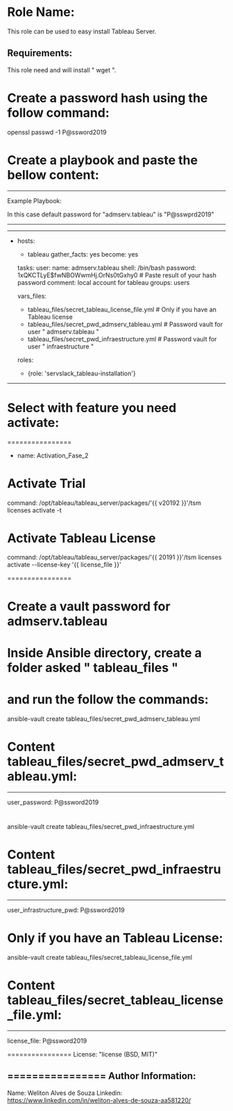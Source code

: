 Role Name:
=========

This role can be used to easy install Tableau Server.

Requirements:
------------
This role need and will install " wget ".

# Create a password hash using the follow command:
openssl passwd -1 P@ssword2019

# Create a playbook and paste the bellow content:
----------------
Example Playbook:

In this case default password for "admserv.tableau" is "P@sswprd2019"

----------------

---
- hosts:
   - tableau
  gather_facts: yes
  become: yes

  tasks:
    user:
      name: admserv.tableau
      shell: /bin/bash
      password: $1$xQKCTLyE$fwNBOWwmHj.OrNs0tGxhy0  # Paste result of your hash password
      comment: local account for tableau
      groups: users

  vars_files:
    - tableau_files/secret_tableau_license_file.yml # Only if you have an Tableau license
    - tableau_files/secret_pwd_admserv_tableau.yml   # Password vault for user " admserv.tableau "
    - tableau_files/secret_pwd_infraestructure.yml   # Password vault for user " infraestructure "

  roles:
    - {role: 'servslack_tableau-installation'}

----------------

# Select with feature you need activate:
================

- name: Activation_Fase_2
# Activate Trial
  command: /opt/tableau/tableau_server/packages/'{{ v20192 }}'/tsm licenses activate -t
# Activate Tableau License
 command: /opt/tableau/tableau_server/packages/'{{ 20191 }}'/tsm licenses activate --license-key '{{ license_file }}'

================

#
# Create a vault password for admserv.tableau
#
# Inside Ansible directory, create a folder asked " tableau_files "
# and run the follow the commands:
ansible-vault create tableau_files/secret_pwd_admserv_tableau.yml
# Content tableau_files/secret_pwd_admserv_tableau.yml:
---
user_password: P@ssword2019
#

ansible-vault create tableau_files/secret_pwd_infraestructure.yml
# Content tableau_files/secret_pwd_infraestructure.yml:
---
user_infrastructure_pwd: P@ssword2019

# Only if you have an Tableau License:
ansible-vault create tableau_files/secret_tableau_license_file.yml
# Content tableau_files/secret_tableau_license_file.yml:

---
license_file: P@ssword2019


================
License: "license (BSD, MIT)"


================
Author Information:
------------------
Name: Weliton Alves de Souza
Linkedin: https://www.linkedin.com/in/weliton-alves-de-souza-aa581220/
